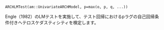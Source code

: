```
ARCHLMTest(am::UnivariateARCHModel, p=max(o, p, q, ...))
```

Engle（1982）のLMテストを実施して、テスト回帰におけるpラグの自己回帰条件付きヘテロスケダスティシティを検定します。
